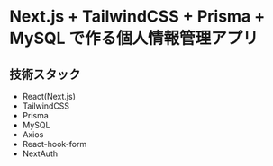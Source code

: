 # Next.js + TailwindCSS + Prisma + MySQL で作る個人情報管理アプリ

## 技術スタック

- React(Next.js)
- TailwindCSS
- Prisma
- MySQL
- Axios
- React-hook-form
- NextAuth
